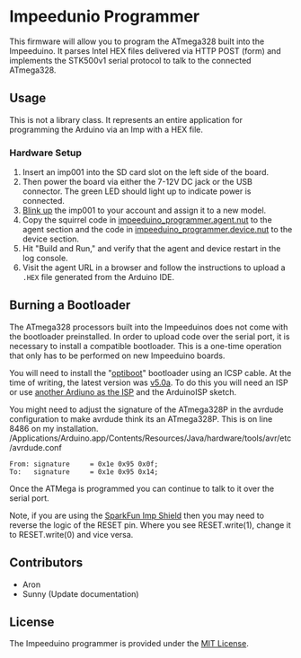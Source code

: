 # Impeedunio Programmer

This firmware will allow you to program the ATmega328 built into the Impeeduino. 
It parses Intel HEX files delivered via HTTP POST (form) and implements the STK500v1 serial protocol to talk to the connected ATmega328.


## Usage

This is not a library class. It represents an entire application for programming the Arduino via an Imp with a HEX file.
### Hardware Setup
1. Insert an imp001 into the SD card slot on the left side of the board. 
2. Then power the board via either the 7-12V DC jack or the USB connector. The green LED should light up to indicate power is connected. 
3. [Blink up](https://electricimp.com/docs/gettingstarted/blinkup/) the imp001 to your account and assign it to a new model. 
4. Copy the squirrel code in [impeeduino_programmer.agent.nut](./impeeduino_programmer.agent.nut) to the agent section and the code in [impeeduino_programmer.device.nut](./impeeduino_programmer.device.nut) to the device section. 
5. Hit "Build and Run," and verify that the agent and device restart in the log console.
6. Visit the agent URL in a browser and follow the instructions to upload a `.HEX` file generated from the Arduino IDE.

## Burning a Bootloader
The ATmega328 processors built into the Impeeduinos does not come with the bootloader preinstalled. In order to upload code over the serial port, it is necessary to install a compatible bootloader. This is a one-time operation that only has to be performed on new Impeeduino boards.

You will need to install the "[optiboot](https://code.google.com/p/optiboot/)" bootloader using an ICSP cable. At the time of writing, the latest version was [v5.0a](https://code.google.com/p/optiboot/downloads/detail?name=optiboot-v5.0a.zip).
To do this you will need an ISP or use [another Ardiuno as the ISP](http://arduino.cc/en/Tutorial/ArduinoISP) and the ArduinoISP sketch.

You might need to adjust the signature of the ATmega328P in the avrdude configuration to make avrdude think its an ATmega328P. This is on line 8486 on my installation.
/Applications/Arduino.app/Contents/Resources/Java/hardware/tools/avr/etc/avrdude.conf

    From: signature		= 0x1e 0x95 0x0f;
	To:   signature		= 0x1e 0x95 0x14;

Once the ATMega is programmed you can continue to talk to it over the serial port.

Note, if you are using the [SparkFun Imp Shield](https://www.sparkfun.com/products/11401) then you may need to reverse the 
logic of the RESET pin. Where you see RESET.write(1), change it to RESET.write(0) and vice versa.

## Contributors

- Aron
- Sunny (Update documentation)

## License

The Impeeduino programmer is provided under the [MIT License](../LICENSE).
